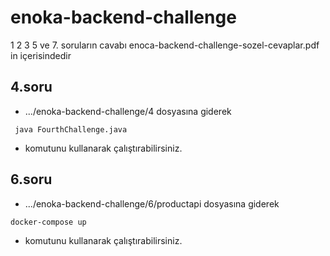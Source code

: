 # enoka-backend-challenge
1 2 3 5 ve 7. soruların cavabı enoca-backend-challenge-sozel-cevaplar.pdf in içerisindedir

## 4.soru
* .../enoka-backend-challenge/4 dosyasına giderek
```
 java FourthChallenge.java 
```
* komutunu kullanarak çalıştırabilirsiniz.
## 6.soru
* .../enoka-backend-challenge/6/productapi dosyasına giderek
```
docker-compose up
```  
* komutunu kullanarak çalıştırabilirsiniz.


